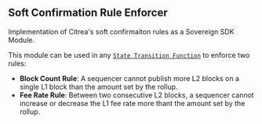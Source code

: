## Soft Confirmation Rule Enforcer

Implementation of Citrea's soft confirmaiton rules as a Sovereign SDK Module.

This module can be used in any [`State Transition Function`](../citrea-stf/README.md) to enforce two rules:

- **Block Count Rule**: A sequencer cannot publish more L2 blocks on a single L1 block than the amount set by the rollup.
- **Fee Rate Rule**: Between two consecutive L2 blocks, a sequencer cannot increase or decrease the L1 fee rate more thant the amount set by the rollup.
